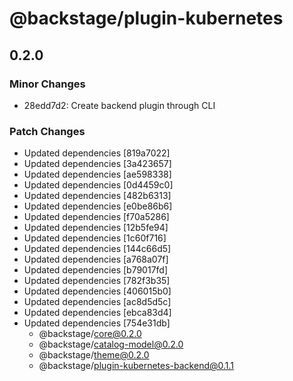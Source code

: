 # @backstage/plugin-kubernetes

## 0.2.0
### Minor Changes

- 28edd7d2: Create backend plugin through CLI

### Patch Changes

- Updated dependencies [819a7022]
- Updated dependencies [3a423657]
- Updated dependencies [ae598338]
- Updated dependencies [0d4459c0]
- Updated dependencies [482b6313]
- Updated dependencies [e0be86b6]
- Updated dependencies [f70a5286]
- Updated dependencies [12b5fe94]
- Updated dependencies [1c60f716]
- Updated dependencies [144c66d5]
- Updated dependencies [a768a07f]
- Updated dependencies [b79017fd]
- Updated dependencies [782f3b35]
- Updated dependencies [406015b0]
- Updated dependencies [ac8d5d5c]
- Updated dependencies [ebca83d4]
- Updated dependencies [754e31db]
  - @backstage/core@0.2.0
  - @backstage/catalog-model@0.2.0
  - @backstage/theme@0.2.0
  - @backstage/plugin-kubernetes-backend@0.1.1
